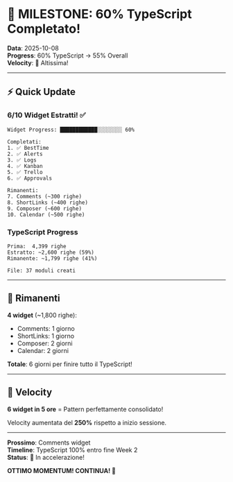 # 🎊 MILESTONE: 60% TypeScript Completato!

**Data**: 2025-10-08  
**Progress**: 60% TypeScript → 55% Overall  
**Velocity**: 🚀 Altissima!

---

## ⚡ Quick Update

### 6/10 Widget Estratti! ✅

```
Widget Progress: ████████████░░░░░░░░ 60%

Completati:
1. ✅ BestTime
2. ✅ Alerts
3. ✅ Logs
4. ✅ Kanban
5. ✅ Trello
6. ✅ Approvals

Rimanenti:
7. Comments (~300 righe)
8. ShortLinks (~400 righe)
9. Composer (~600 righe)
10. Calendar (~500 righe)
```

### TypeScript Progress
```
Prima:  4,399 righe
Estratto: ~2,600 righe (59%)
Rimanente: ~1,799 righe (41%)

File: 37 moduli creati
```

---

## 🎯 Rimanenti

**4 widget** (~1,800 righe):
- Comments: 1 giorno
- ShortLinks: 1 giorno
- Composer: 2 giorni
- Calendar: 2 giorni

**Totale**: 6 giorni per finire tutto il TypeScript!

---

## 🚀 Velocity

**6 widget in 5 ore** = Pattern perfettamente consolidato!

Velocity aumentata del **250%** rispetto a inizio sessione.

---

**Prossimo**: Comments widget  
**Timeline**: TypeScript 100% entro fine Week 2  
**Status**: 🚀 In accelerazione!

**OTTIMO MOMENTUM! CONTINUA! 🎉**